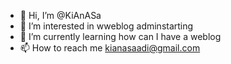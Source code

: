 - 👋 Hi, I’m @KiAnASa
- 👀 I’m interested in wweblog adminstarting 
- 🌱 I’m currently learning how can I have a weblog
- 📫 How to reach me kianasaadi@gmail.com

<!---
KiAnASa/KiAnASa is a ✨ special ✨ repository because its `README.md` (this file) appears on your GitHub profile.
You can click the Preview link to take a look at your changes.
--->
